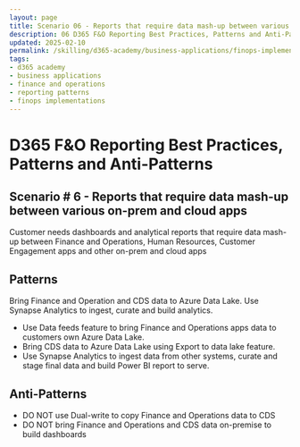 ```yaml
---
layout: page
title: Scenario 06 - Reports that require data mash-up between various on-prem and cloud apps 
description: 06 D365 F&O Reporting Best Practices, Patterns and Anti-Patterns
updated: 2025-02-10
permalink: /skilling/d365-academy/business-applications/finops-implementation-bestpractices-and-patterns/repscenario-06
tags:
- d365 academy
- business applications
- finance and operations
- reporting patterns
- finops implementations
---
```


# D365 F&O Reporting Best Practices, Patterns and Anti-Patterns

## Scenario # 6 - Reports that require data mash-up between various on-prem and cloud apps
Customer needs dashboards and analytical reports that require data mash-up between Finance and Operations, Human Resources, Customer Engagement apps and other on-prem and cloud apps 


## Patterns
Bring Finance and Operation and CDS data to Azure Data Lake. Use Synapse Analytics to ingest, curate and build analytics. 
* Use Data feeds feature to bring Finance and Operations apps data to customers own Azure Data Lake. 
* Bring CDS data to Azure Data Lake using Export to data lake feature. 
* Use Synapse Analytics to ingest data from other systems, curate and stage final data and build Power BI report to serve.



## Anti-Patterns
* DO NOT use Dual-write to copy Finance and Operations data to CDS
* DO NOT bring Finance and Operations and CDS data on-premise to build dashboards